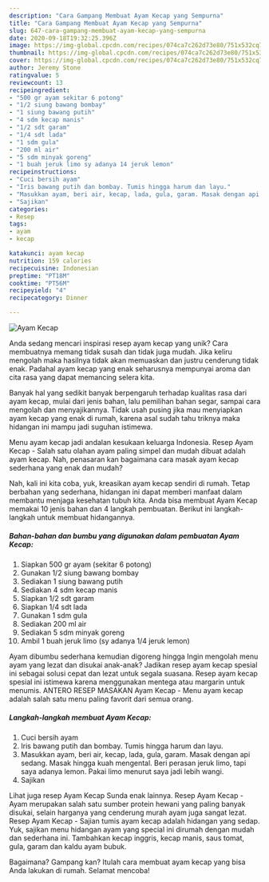 ```yaml
---
description: "Cara Gampang Membuat Ayam Kecap yang Sempurna"
title: "Cara Gampang Membuat Ayam Kecap yang Sempurna"
slug: 647-cara-gampang-membuat-ayam-kecap-yang-sempurna
date: 2020-09-18T19:32:25.396Z
image: https://img-global.cpcdn.com/recipes/074ca7c262d73e80/751x532cq70/ayam-kecap-foto-resep-utama.jpg
thumbnail: https://img-global.cpcdn.com/recipes/074ca7c262d73e80/751x532cq70/ayam-kecap-foto-resep-utama.jpg
cover: https://img-global.cpcdn.com/recipes/074ca7c262d73e80/751x532cq70/ayam-kecap-foto-resep-utama.jpg
author: Jeremy Stone
ratingvalue: 5
reviewcount: 13
recipeingredient:
- "500 gr ayam sekitar 6 potong"
- "1/2 siung bawang bombay"
- "1 siung bawang putih"
- "4 sdm kecap manis"
- "1/2 sdt garam"
- "1/4 sdt lada"
- "1 sdm gula"
- "200 ml air"
- "5 sdm minyak goreng"
- "1 buah jeruk limo sy adanya 14 jeruk lemon"
recipeinstructions:
- "Cuci bersih ayam"
- "Iris bawang putih dan bombay. Tumis hingga harum dan layu."
- "Masukkan ayam, beri air, kecap, lada, gula, garam. Masak dengan api sedang. Masak hingga kuah mengental. Beri perasan jeruk limo, tapi saya adanya lemon. Pakai limo menurut saya jadi lebih wangi."
- "Sajikan"
categories:
- Resep
tags:
- ayam
- kecap

katakunci: ayam kecap 
nutrition: 159 calories
recipecuisine: Indonesian
preptime: "PT18M"
cooktime: "PT56M"
recipeyield: "4"
recipecategory: Dinner

---
```



![Ayam Kecap](https://img-global.cpcdn.com/recipes/074ca7c262d73e80/751x532cq70/ayam-kecap-foto-resep-utama.jpg)

Anda sedang mencari inspirasi resep ayam kecap yang unik? Cara membuatnya memang tidak susah dan tidak juga mudah. Jika keliru mengolah maka hasilnya tidak akan memuaskan dan justru cenderung tidak enak. Padahal ayam kecap yang enak seharusnya mempunyai aroma dan cita rasa yang dapat memancing selera kita.

Banyak hal yang sedikit banyak berpengaruh terhadap kualitas rasa dari ayam kecap, mulai dari jenis bahan, lalu pemilihan bahan segar, sampai cara mengolah dan menyajikannya. Tidak usah pusing jika mau menyiapkan ayam kecap yang enak di rumah, karena asal sudah tahu triknya maka hidangan ini mampu jadi suguhan istimewa.

Menu ayam kecap jadi andalan kesukaan keluarga Indonesia. Resep Ayam Kecap - Salah satu olahan ayam paling simpel dan mudah dibuat adalah ayam kecap. Nah, penasaran kan bagaimana cara masak ayam kecap sederhana yang enak dan mudah?


Nah, kali ini kita coba, yuk, kreasikan ayam kecap sendiri di rumah. Tetap berbahan yang sederhana, hidangan ini dapat memberi manfaat dalam membantu menjaga kesehatan tubuh kita. Anda bisa membuat Ayam Kecap memakai 10 jenis bahan dan 4 langkah pembuatan. Berikut ini langkah-langkah untuk membuat hidangannya.

<!--inarticleads1-->

##### Bahan-bahan dan bumbu yang digunakan dalam pembuatan Ayam Kecap:

1. Siapkan 500 gr ayam (sekitar 6 potong)
1. Gunakan 1/2 siung bawang bombay
1. Sediakan 1 siung bawang putih
1. Sediakan 4 sdm kecap manis
1. Siapkan 1/2 sdt garam
1. Siapkan 1/4 sdt lada
1. Gunakan 1 sdm gula
1. Sediakan 200 ml air
1. Sediakan 5 sdm minyak goreng
1. Ambil 1 buah jeruk limo (sy adanya 1/4 jeruk lemon)


Ayam dibumbu sederhana kemudian digoreng hingga Ingin mengolah menu ayam yang lezat dan disukai anak-anak? Jadikan resep ayam kecap spesial ini sebagai solusi cepat dan lezat untuk segala suasana. Resep ayam kecap spesial ini istimewa karena menggunakan mentega atau margarin untuk menumis. ANTERO RESEP MASAKAN Ayam Kecap - Menu ayam kecap adalah salah satu menu paling favorit dari semua orang. 

<!--inarticleads2-->

##### Langkah-langkah membuat Ayam Kecap:

1. Cuci bersih ayam
1. Iris bawang putih dan bombay. Tumis hingga harum dan layu.
1. Masukkan ayam, beri air, kecap, lada, gula, garam. Masak dengan api sedang. Masak hingga kuah mengental. Beri perasan jeruk limo, tapi saya adanya lemon. Pakai limo menurut saya jadi lebih wangi.
1. Sajikan


Lihat juga resep Ayam Kecap Sunda enak lainnya. Resep Ayam Kecap - Ayam merupakan salah satu sumber protein hewani yang paling banyak disukai, selain harganya yang cenderung murah ayam juga sangat lezat. Resep Ayam Kecap - Sajian tumis ayam kecap adalah hidangan yang sedap. Yuk, sajikan menu hidangan ayam yang special ini dirumah dengan mudah dan sederhana ini. Tambahkan kecap inggris, kecap manis, saus tomat, gula, garam dan kaldu ayam bubuk. 

Bagaimana? Gampang kan? Itulah cara membuat ayam kecap yang bisa Anda lakukan di rumah. Selamat mencoba!
